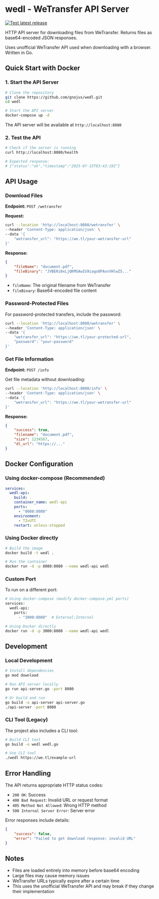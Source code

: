 # wedl - WeTransfer API Server

[![Test latest release](https://github.com/gnojus/wedl/actions/workflows/test.yml/badge.svg)](https://github.com/gnojus/wedl/actions/workflows/test.yml)

HTTP API server for downloading files from WeTransfer. Returns files as base64-encoded JSON responses.

Uses unofficial WeTransfer API used when downloading with a browser. Written in Go.

## Quick Start with Docker

### 1. Start the API Server

```bash
# Clone the repository
git clone https://github.com/gnojus/wedl.git
cd wedl

# Start the API server
docker-compose up -d
```

The API server will be available at `http://localhost:8080`

### 2. Test the API

```bash
# Check if the server is running
curl http://localhost:8080/health

# Expected response:
# {"status":"ok","timestamp":"2025-07-15T03:43:19Z"}
```

## API Usage

### Download Files

**Endpoint:** `POST /wetransfer`

**Request:**
```bash
curl --location 'http://localhost:8080/wetransfer' \
--header 'Content-Type: application/json' \
--data '{
    "wetransfer_url": "https://we.tl/your-wetransfer-url"
}'
```

**Response:**
```json
{
    "fileName": "document.pdf",
    "fileBinary": "JVBERi0xLjQKMSAwIG9iago8PAovVHlwZS..."
}
```

- `fileName`: The original filename from WeTransfer
- `fileBinary`: Base64-encoded file content

### Password-Protected Files

For password-protected transfers, include the password:

```bash
curl --location 'http://localhost:8080/wetransfer' \
--header 'Content-Type: application/json' \
--data '{
    "wetransfer_url": "https://we.tl/your-protected-url",
    "password": "your-password"
}'
```

### Get File Information

**Endpoint:** `POST /info`

Get file metadata without downloading:

```bash
curl --location 'http://localhost:8080/info' \
--header 'Content-Type: application/json' \
--data '{
    "wetransfer_url": "https://we.tl/your-wetransfer-url"
}'
```

**Response:**
```json
{
    "success": true,
    "filename": "document.pdf",
    "size": 1234567,
    "dl_url": "https://..."
}
```

## Docker Configuration

### Using docker-compose (Recommended)

```yaml
services:
  wedl-api:
    build: .
    container_name: wedl-api
    ports:
      - "8080:8080"
    environment:
      - TZ=UTC
    restart: unless-stopped
```

### Using Docker directly

```bash
# Build the image
docker build -t wedl .

# Run the container
docker run -d -p 8080:8080 --name wedl-api wedl
```

### Custom Port

To run on a different port:

```bash
# Using docker-compose (modify docker-compose.yml ports)
services:
  wedl-api:
    ports:
      - "3000:8080"  # External:Internal

# Using Docker directly
docker run -d -p 3000:8080 --name wedl-api wedl
```

## Development

### Local Development

```bash
# Install dependencies
go mod download

# Run API server locally
go run api-server.go -port 8080

# Or build and run
go build -o api-server api-server.go
./api-server -port 8080
```

### CLI Tool (Legacy)

The project also includes a CLI tool:

```bash
# Build CLI tool
go build -o wedl wedl.go

# Use CLI tool
./wedl https://we.tl/example-url
```

## Error Handling

The API returns appropriate HTTP status codes:

- `200 OK`: Success
- `400 Bad Request`: Invalid URL or request format
- `405 Method Not Allowed`: Wrong HTTP method
- `500 Internal Server Error`: Server error

Error responses include details:
```json
{
    "success": false,
    "error": "Failed to get download response: invalid URL"
}
```

## Notes

- Files are loaded entirely into memory before base64 encoding
- Large files may cause memory issues
- WeTransfer URLs typically expire after a certain time
- This uses the unofficial WeTransfer API and may break if they change their implementation